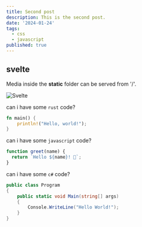 ```yaml
---
title: Second post
description: This is the second post.
date: '2024-01-24'
tags:
  - css
  - javascript
published: true
---
```



## svelte

Media inside the **static** folder can be served from '/'.

![Svelte](favicon.png)

can i have some `rust` code?

```rust
fn main() {
    println!("Hello, world!");
}
```

can i have some `javascript` code?

```javascript
function greet(name) {
  return `Hello ${name}! 👋`;
}
```

can i have some `c#` code?

```csharp
public class Program
{
    public static void Main(string[] args)
    {
        Console.WriteLine("Hello World!");
    }
}
```
